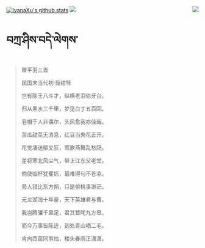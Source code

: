 [![IvanaXu's github stats](https://github-readme-stats.vercel.app/api?username=IvanaXu&show_icons=true&theme=vue-dark)](https://github.com/anuraghazra/github-readme-stats)
<img align="right" src="https://github-readme-stats.vercel.app/api/top-langs/?username=IvanaXu&langs_count=7&theme=graywhite" />
<img src="https://github-readme-stats.vercel.app/api/wakatime?username=IvanaXu&layout=compact&langs_count=6&theme=vue-dark&&custom_title=Programming Times(Jul 29 2021-)" />
# བཀྲ་ཤིས་བདེ་ལེགས་
> 赠平羽三首
>
> 民国末当代初·聂绀弩
>
> 岂有陈王八斗才，纵横老泪伯牙台。
> 
> 归从黑水三千里，梦见白丁五百回。
> 
> 皂帽于人非偶尔，头风愈我亦佳哉。
> 
> 苦瓜甜菜无消息，红豆当央花正开。
> 
> 花觉凄迷柳又狂，莺歌燕舞乱愁肠。
> 
> 差将寒北风尘气，带上江东父老堂。
> 
> 倘使临杯犹矍铄，最难得句不苍凉。
> 
> 旁人错比东方朔，只是偷桃事渺茫。
> 
> 元龙湖海十年豪，天下英雄君与曹。
> 
> 我岂腾骧千里足，君其瞀眊九方皋。
> 
> 而今万事皆陈迹，到处青山哂二毛。
> 
> 肯向西窗同剪烛，楼头春雨正潇潇。